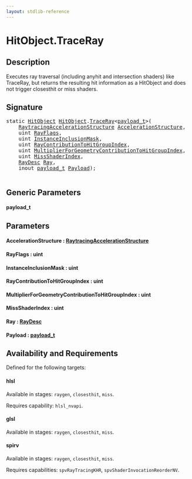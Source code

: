 ```yaml
---
layout: stdlib-reference
---
```


# HitObject\.TraceRay

## Description

Executes ray traversal (including anyhit and intersection shaders) like TraceRay, but returns the
resulting hit information as a HitObject and does not trigger closesthit or miss shaders.




## Signature 

<pre>
<span class='code_keyword'>static</span> <a href="index.html" class="code_type">HitObject</a> <a href="index.html" class="code_type">HitObject</a>.<a href="traceray-05.html">TraceRay</a>&lt;<a href="traceray-05.html#typeparam-payload_t" class="code_type">payload_t</a>&gt;(
    <a href="index.html" class="code_type">RaytracingAccelerationStructure</a> <a href="traceray-05.html#decl-AccelerationStructure" class="code_param">AccelerationStructure</a>,
    <span class="code_keyword">uint</span> <a href="traceray-05.html#decl-RayFlags" class="code_param">RayFlags</a>,
    <span class="code_keyword">uint</span> <a href="traceray-05.html#decl-InstanceInclusionMask" class="code_param">InstanceInclusionMask</a>,
    <span class="code_keyword">uint</span> <a href="traceray-05.html#decl-RayContributionToHitGroupIndex" class="code_param">RayContributionToHitGroupIndex</a>,
    <span class="code_keyword">uint</span> <a href="traceray-05.html#decl-MultiplierForGeometryContributionToHitGroupIndex" class="code_param">MultiplierForGeometryContributionToHitGroupIndex</a>,
    <span class="code_keyword">uint</span> <a href="traceray-05.html#decl-MissShaderIndex" class="code_param">MissShaderIndex</a>,
    <a href="index.html" class="code_type">RayDesc</a> <a href="traceray-05.html#decl-Ray" class="code_param">Ray</a>,
    <span class="code_keyword">inout</span> <a href="traceray-05.html#typeparam-payload_t" class="code_type">payload_t</a> <a href="traceray-05.html#decl-Payload" class="code_param">Payload</a>);

</pre>

## Generic Parameters

####  <a id="typeparam-payload_t"></a>payload\_t

## Parameters

####  <a id="decl-AccelerationStructure"></a>AccelerationStructure  : [RaytracingAccelerationStructure](../raytracingaccelerationstructure-0am/index)
####  <a id="decl-RayFlags"></a>RayFlags  : uint
####  <a id="decl-InstanceInclusionMask"></a>InstanceInclusionMask  : uint
####  <a id="decl-RayContributionToHitGroupIndex"></a>RayContributionToHitGroupIndex  : uint
####  <a id="decl-MultiplierForGeometryContributionToHitGroupIndex"></a>MultiplierForGeometryContributionToHitGroupIndex  : uint
####  <a id="decl-MissShaderIndex"></a>MissShaderIndex  : uint
####  <a id="decl-Ray"></a>Ray  : [RayDesc](../raydesc-03/index)
####  <a id="decl-Payload"></a>Payload  : [payload\_t](traceray-05#typeparam-payload_t)

## Availability and Requirements

Defined for the following targets:

#### hlsl
Available in stages: `raygen`, `closesthit`, `miss`.

Requires capability: `hlsl_nvapi`.
#### glsl
Available in stages: `raygen`, `closesthit`, `miss`.

#### spirv
Available in stages: `raygen`, `closesthit`, `miss`.

Requires capabilities: `spvRayTracingKHR`, `spvShaderInvocationReorderNV`.


